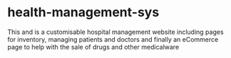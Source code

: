 # health-management-sys
This and is a customisable hospital management website including pages for inventory, managing patients and doctors and finally an eCommerce page to help with the sale of drugs and other medicalware
